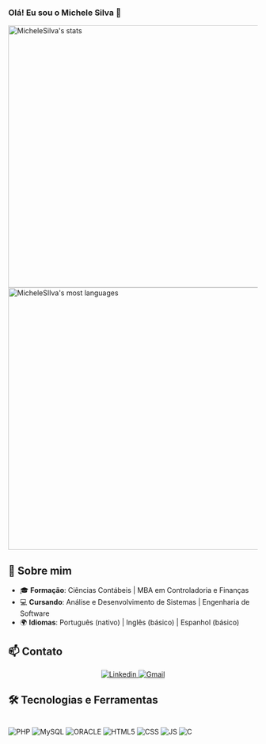 ### Olá! Eu sou o Michele Silva 👋

<img width="530em" src="https://github-readme-stats.vercel.app/api?username=MiSilva95&show_icons=true&theme=dracula" alt="MicheleSilva's stats"/>
<img width="530em" src="https://github-readme-stats.vercel.app/api/top-langs/?username=MiSilva95&layout=compact&theme=dracula" alt="MicheleSIlva's most languages"/>

## 🚀 Sobre mim

- 🎓 **Formação**: Ciências Contábeis | MBA em Controladoria e Finanças
- 💻 **Cursando**: Análise e Desenvolvimento de Sistemas | Engenharia de Software
- 🌍 **Idiomas**: Português (nativo) | Inglês (básico) | Espanhol (básico)

## 📫 Contato
<div align="center">
<a href="https://www.linkedin.com/in/michele-silva-930881118" target="_blank">
  <img
    aling="center"
    src="https://img.shields.io/badge/LinkedIn-0077B5?style=for-the-badge&logo=linkedin&logoColor=white"
    alt="Linkedin"
  />
</a>

<a href="mailto:michelesilva344@gmail.com" target="_blank">
  <img
    aling="center"
    src="https://img.shields.io/badge/Gmail-D14836?style=for-the-badge&logo=gmail&logoColor=white"
    alt="Gmail"
  />
</a>
</div>


## 🛠️ Tecnologias e Ferramentas

<div style="display: inline_block"><br/>
  <img aling="center" alt="PHP" src="https://img.shields.io/badge/PHP-777BB4?style=for-the-badge&logo=php&logoColor=white"/>
  <img aling="center" alt="MySQL" src="https://img.shields.io/badge/MySQL-005C84?style=for-the-badge&logo=mysql&logoColor=white"/>
  <img aling="center" alt="ORACLE" src="https://img.shields.io/badge/OutSystems-F80000?style=for-the-badge&logo=OutSystems&logoColor=white"/>
  <img aling="center" alt="HTML5" src="https://img.shields.io/badge/HTML5-E34F26?style=for-the-badge&logo=html5&logoColor=white"/>
  <img aling="center" alt="CSS" src="https://img.shields.io/badge/CSS3-1572B6?style=for-the-badge&logo=css3&logoColor=white"/>
  <img aling="center" alt="JS" src="https://img.shields.io/badge/JavaScript-323330?style=for-the-badge&logo=javascript&logoColor=F7DF1E"/>
  <img aling="center" alt="C" img src="https://img.shields.io/badge/C-purple?style=for-the-badge">
</div><br/>